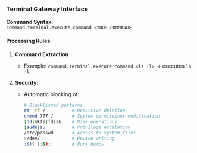 ### Terminal Gateway Interface
**Command Syntax:**  
`command.terminal.execute_command <YOUR_COMMAND>`

#### Processing Rules:
1. **Command Extraction**  
   - Example: `command.terminal.execute_command <ls -l>` → executes `ls -l`

2. **Security:**
   - Automatic blocking of:
     ```bash
     # Blacklisted patterns
     rm -rf /          # Recursive deletion
     chmod 777 /       # System permissions modification
     |dd|mkfs|fdisk    # Disk operations
     |sudo|su          # Privilege escalation
     /etc/passwd       # Access to system files
     >/dev/            # Device writing
     :(){:|:&};:       # Fork bombs
     ```